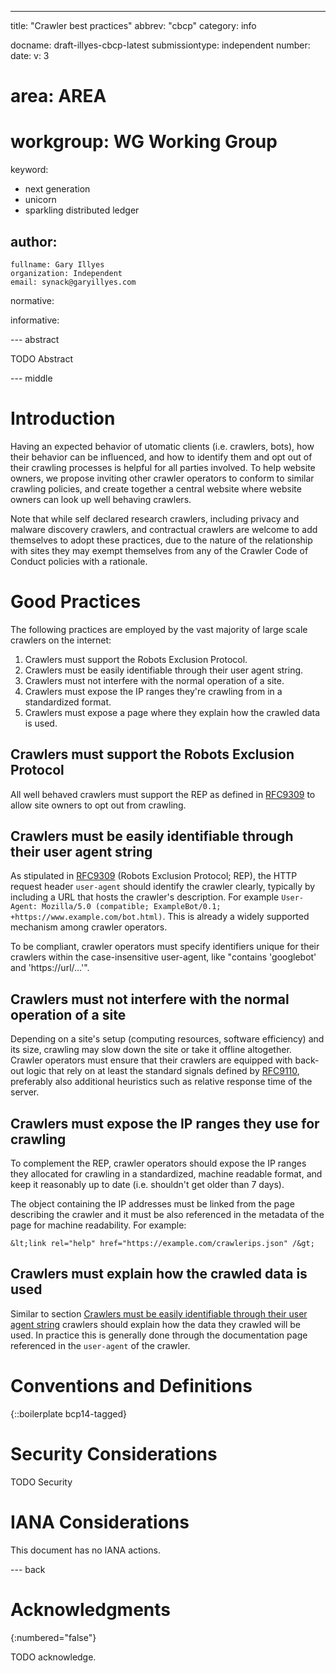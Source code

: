 ---
title: "Crawler best practices"
abbrev: "cbcp"
category: info

docname: draft-illyes-cbcp-latest
submissiontype: independent
number:
date:
v: 3
# area: AREA
# workgroup: WG Working Group
keyword:
 - next generation
 - unicorn
 - sparkling distributed ledger

author:
 -
    fullname: Gary Illyes
    organization: Independent
    email: synack@garyillyes.com

normative:

informative:


--- abstract

TODO Abstract


--- middle

# Introduction

Having an expected behavior of utomatic clients (i.e. crawlers, bots), how their behavior
can be influenced, and how to identify them and opt out of their crawling processes is
helpful for all parties involved. To help website owners, we propose inviting other
crawler operators to conform to similar crawling policies, and create together a central
website where website owners can look up well behaving crawlers.

Note that while self declared research crawlers, including privacy and malware discovery
crawlers, and contractual crawlers are welcome to add themselves to adopt these practices,
due to the nature of the relationship with sites they may exempt themselves from any of
the Crawler Code of Conduct policies with a rationale.


# Good Practices

The following practices are employed by the vast majority of large scale crawlers on the
internet:

1. Crawlers must support the Robots Exclusion Protocol.
2. Crawlers must be easily identifiable through their user agent string.
3. Crawlers must not interfere with the normal operation of a site.
4. Crawlers must expose the IP ranges they're crawling from in a standardized format.
5. Crawlers must expose a page where they explain how the crawled data is used.


## Crawlers must support the Robots Exclusion Protocol

All well behaved crawlers must support the REP as defined in
[RFC9309](https://www.rfc-editor.org/rfc/rfc9309.html#section-2.2.1) to allow site owners
to opt out from crawling.


## Crawlers must be easily identifiable through their user agent string

As stipulated in [RFC9309](https://www.rfc-editor.org/rfc/rfc9309.html#section-2.2.1)
(Robots Exclusion Protocol; REP), the HTTP request header `user-agent` should
identify the crawler clearly, typically by including a URL that hosts the crawler's
description. For example
`User-Agent: Mozilla/5.0 (compatible; ExampleBot/0.1; +https://www.example.com/bot.html)`.
This is already a widely supported mechanism among crawler operators.

To be compliant, crawler operators must specify identifiers unique for their crawlers
within the case-insensitive user-agent, like "contains 'googlebot' and 'https://url/...'".


## Crawlers must not interfere with the normal operation of a site

Depending on a site's setup (computing resources, software efficiency) and its size,
crawling may slow down the site or take it offline altogether. Crawler operators must
ensure that their crawlers are equipped with back-out logic that rely on at least the
standard signals defined by
[RFC9110](https://www.rfc-editor.org/rfc/rfc9110#name-server-error-5xx), preferably also
additional heuristics such as relative response time of the server.


## Crawlers must expose the IP ranges they use for crawling

To complement the REP, crawler operators should expose the IP ranges they allocated for
crawling in a standardized, machine readable format, and keep it reasonably up to date
(i.e. shouldn't get older than 7 days).

The object containing the IP addresses must be linked from the page describing the crawler
and it must be also referenced in the metadata of the page for machine readability.
For example:


```
&lt;link rel="help" href="https://example.com/crawlerips.json" /&gt;
```

## Crawlers must explain how the crawled data is used

Similar to section
[Crawlers must be easily identifiable through their user agent string]() crawlers should
explain how the data they crawled will be used. In
practice this is generally done through the documentation page referenced in the `user-agent` of
the crawler.


# Conventions and Definitions

{::boilerplate bcp14-tagged}


# Security Considerations

TODO Security


# IANA Considerations

This document has no IANA actions.


--- back

# Acknowledgments
{:numbered="false"}

TODO acknowledge.
